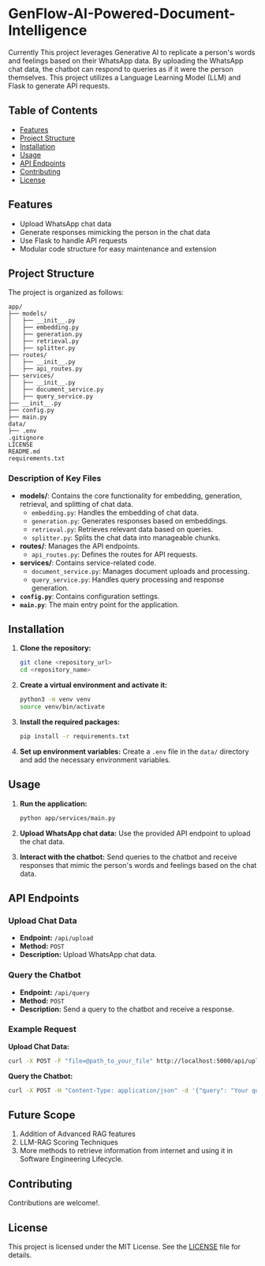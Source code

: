 # GenFlow-AI-Powered-Document-Intelligence

Currently This project leverages Generative AI to replicate a person's words and feelings based on their WhatsApp data. By uploading the WhatsApp chat data, the chatbot can respond to queries as if it were the person themselves. This project utilizes a Language Learning Model (LLM) and Flask to generate API requests.

## Table of Contents

- [Features](#features)
- [Project Structure](#project-structure)
- [Installation](#installation)
- [Usage](#usage)
- [API Endpoints](#api-endpoints)
- [Contributing](#contributing)
- [License](#license)

## Features

- Upload WhatsApp chat data
- Generate responses mimicking the person in the chat data
- Use Flask to handle API requests
- Modular code structure for easy maintenance and extension

## Project Structure

The project is organized as follows:

```
app/
├── models/
│   ├── __init__.py
│   ├── embedding.py
│   ├── generation.py
│   ├── retrieval.py
│   ├── splitter.py
├── routes/
│   ├── __init__.py
│   ├── api_routes.py
├── services/
│   ├── __init__.py
│   ├── document_service.py
│   ├── query_service.py
├── __init__.py
├── config.py
├── main.py
data/
├── .env
.gitignore
LICENSE
README.md
requirements.txt
```

### Description of Key Files

- **models/**: Contains the core functionality for embedding, generation, retrieval, and splitting of chat data.
  - `embedding.py`: Handles the embedding of chat data.
  - `generation.py`: Generates responses based on embeddings.
  - `retrieval.py`: Retrieves relevant data based on queries.
  - `splitter.py`: Splits the chat data into manageable chunks.
- **routes/**: Manages the API endpoints.
  - `api_routes.py`: Defines the routes for API requests.
- **services/**: Contains service-related code.
  - `document_service.py`: Manages document uploads and processing.
  - `query_service.py`: Handles query processing and response generation.
- **`config.py`**: Contains configuration settings.
- **`main.py`**: The main entry point for the application.

## Installation

1. **Clone the repository:**

   ```bash
   git clone <repository_url>
   cd <repository_name>
   ```

2. **Create a virtual environment and activate it:**

   ```bash
   python3 -m venv venv
   source venv/bin/activate
   ```

3. **Install the required packages:**

   ```bash
   pip install -r requirements.txt
   ```

4. **Set up environment variables:**
   Create a `.env` file in the `data/` directory and add the necessary environment variables.

## Usage

1. **Run the application:**

   ```bash
   python app/services/main.py
   ```

2. **Upload WhatsApp chat data:**
   Use the provided API endpoint to upload the chat data.

3. **Interact with the chatbot:**
   Send queries to the chatbot and receive responses that mimic the person's words and feelings based on the chat data.

## API Endpoints

### Upload Chat Data

- **Endpoint:** `/api/upload`
- **Method:** `POST`
- **Description:** Upload WhatsApp chat data.

### Query the Chatbot

- **Endpoint:** `/api/query`
- **Method:** `POST`
- **Description:** Send a query to the chatbot and receive a response.

### Example Request

**Upload Chat Data:**

```bash
curl -X POST -F "file=@path_to_your_file" http://localhost:5000/api/upload
```

**Query the Chatbot:**

```bash
curl -X POST -H "Content-Type: application/json" -d '{"query": "Your query here"}' http://localhost:5000/api/query
```

## Future Scope

1. Addition of Advanced RAG features
2. LLM-RAG Scoring Techniques
3. More methods to retrieve information from internet and using it in Software Engineering Lifecycle.

## Contributing

Contributions are welcome!.

## License

This project is licensed under the MIT License. See the [LICENSE](LICENSE) file for details.
